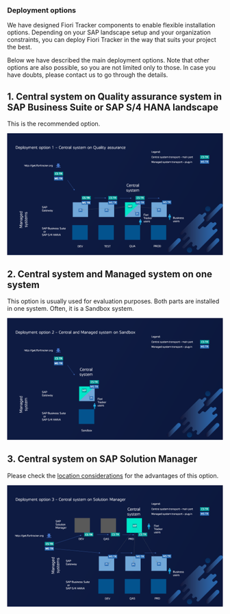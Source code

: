 ### Deployment options

We have designed Fiori Tracker components to enable flexible installation options. Depending on your SAP landscape setup and your organization constraints, you can deploy Fiori Tracker in the way that suits your project the best.

Below we have described the main deployment options. Note that other options are also possible, so you are not limited only to those. In case you have doubts, please contact us to go through the details.

## 1. Central system on Quality assurance system in SAP Business Suite or SAP S/4 HANA landscape

This is the recommended option.

![](res/option1.png)

## 2. Central system and Managed system on one system

This option is usually used for evaluation purposes. Both parts are installed in one system. Often, it is a Sandbox system.

![](res/option2.png)

## 3. Central system on SAP Solution Manager

Please check the [location considerations](/deployment/location.md) for the advantages of this option.

![](res/option3.png)
